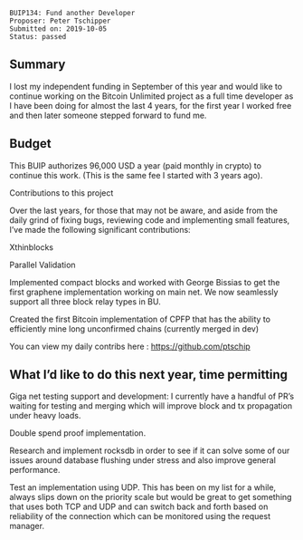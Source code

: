     BUIP134: Fund another Developer
    Proposer: Peter Tschipper
    Submitted on: 2019-10-05
    Status: passed

Summary
-------

I lost my independent funding in September of this year and would like
to continue working on the Bitcoin Unlimited project as a full time
developer as I have been doing for almost the last 4 years, for the
first year I worked free and then later someone stepped forward to fund
me.

Budget
------

This BUIP authorizes 96,000 USD a year (paid monthly in crypto) to
continue this work. (This is the same fee I started with 3 years ago).

Contributions to this project

Over the last years, for those that may not be aware, and aside from the
daily grind of fixing bugs, reviewing code and implementing small
features, I’ve made the following significant contributions:

Xthinblocks

Parallel Validation

Implemented compact blocks and worked with George Bissias to get the
first graphene implementation working on main net. We now seamlessly
support all three block relay types in BU.

Created the first Bitcoin implementation of CPFP that has the ability to
efficiently mine long unconfirmed chains (currently merged in dev)

You can view my daily contribs here : <https://github.com/ptschip>

What I’d like to do this next year, time permitting
---------------------------------------------------

Giga net testing support and development: I currently have a handful of
PR’s waiting for testing and merging which will improve block and tx
propagation under heavy loads.

Double spend proof implementation.

Research and implement rocksdb in order to see if it can solve some of
our issues around database flushing under stress and also improve
general performance.

Test an implementation using UDP. This has been on my list for a while,
always slips down on the priority scale but would be great to get
something that uses both TCP and UDP and can switch back and forth based
on reliability of the connection which can be monitored using the
request manager.
